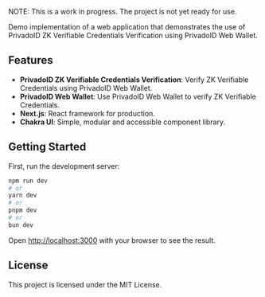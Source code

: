 NOTE: This is a work in progress. The project is not yet ready for use.

Demo implementation of a web application that demonstrates the use of PrivadoID ZK Verifiable Credentials Verification using PrivadoID Web Wallet.

## Features

- **PrivadoID ZK Verifiable Credentials Verification**: Verify ZK Verifiable Credentials using PrivadoID Web Wallet.
- **PrivadoID Web Wallet**: Use PrivadoID Web Wallet to verify ZK Verifiable Credentials.
- **Next.js**: React framework for production.
- **Chakra UI**: Simple, modular and accessible component library.

## Getting Started

First, run the development server:

```bash
npm run dev
# or
yarn dev
# or
pnpm dev
# or
bun dev
```

Open [http://localhost:3000](http://localhost:3000) with your browser to see the result.

## License

This project is licensed under the MIT License.
